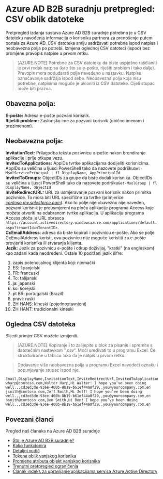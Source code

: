 <properties
   pageTitle="CSV oblik datoteke za pretpregled suradnju Azure Active Directory B2B | Microsoft Azure"
   description="Azure Active Directory B2B podržava više tvrtke odnosa omogućivanjem poslovni partneri za selektivno pristup tvrtke aplikacija"
   services="active-directory"
   documentationCenter=""
   authors="viv-liu"
   manager="cliffdi"
   editor=""
   tags=""/>

<tags
   ms.service="active-directory"
   ms.devlang="NA"
   ms.topic="article"
   ms.tgt_pltfrm="NA"
   ms.workload="identity"
   ms.date="05/09/2016"
   ms.author="viviali"/>

# <a name="azure-ad-b2b-collaboration-preview-csv-file-format"></a>Azure AD B2B suradnju pretpregled: CSV oblik datoteke

Pretpregled izdanja sustava Azure AD B2B suradnje potrebna je u CSV datoteku navođenja informacija o korisniku partnera za prenošenje putem portala za Azure AD. CSV datoteka smiju sadržavati potrebne ispod natpisa i neobavezna polja po potrebi. Izmjena oglednoj CSV datoteci (ispod) bez promjene pravopis natpise u prvom retku.

>[AZURE.NOTE] Potrebne za CSV datoteku da biste uspješno raščlaniti je prvi redak natpisa (kao što su e-pošte, riješiti problem i tako dalje). Pravopis mora podudarati polja navedeno u nastavku. Natpise označavanje sadržaja ispod sebe. Neobavezna polja koja nisu potrebne, natpisima moguće je ukloniti iz CSV datoteke. Cijeli stupac može biti prazna.

## <a name="required-fields-br"></a>Obavezna polja: <br/>
**E-pošte:** Adresa e-pošte pozvani korisnik. <br/>
**Riješiti problem:** Zaslonsko ime za pozvani korisnik (obično imenom i prezimenom).<br/>


## <a name="optional-fields-br"></a>Neobavezna polja: <br/>

**InvitationText:** Prilagodba teksta pozivnicu e-pošte nakon brendiranje aplikacije i prije otkupa vezu.<br/>
**InvitedToApplications:** AppIDs tvrtke aplikacijama dodijeliti korisnicima. AppIDs su veličina u ljusci PowerShell tako da nazovete podršku`Get-MsolServicePrincipal | fl DisplayName, AppPrincipalId`<br/>
**InvitedToGroups:** ObjectIDs za grupe da biste dodali korisnika. ObjectIDs su veličina u ljusci PowerShell tako da nazovete podršku`Get-MsolGroup | fl DisplayName, ObjectId`<br/>
**InviteRedirectURL:** URL za usmjeravanje pozvani korisnik nakon primitka pozivnice. To mora biti URL specifične za tvrtke (primjerice [*contoso.my.salesforce.com*](http://contoso.my.salesforce.com/)). Ako to polje nije obavezno nije naveden, pozvani korisnik je preusmjereni na ploču aplikacije programa Access koje možete otvoriti na odabranom tvrtke aplikacija. U aplikaciju programa Access ploča je URL obrasca `https://account.activedirectory.windowsazure.com/applications/default.aspx?tenantId=<TenantID>`.<br/>
**CcEmailAddress**: adresa da biste kopirali i pozivnicu e-pošte. Ako se polje CcEmailAddress koristi, ovu pozivnicu nije moguće koristiti za e-pošte provjeriti korisnika ili stvaranja klijenta.<br/>
**Jezik:** Jezik za pozivnicu e-pošte i otkup doživljaj, "kratki" (na engleskom) kao zadani kada neodređeni. Ostale 10 podržani jezik šifre:<br/>
1. zapis potencijalnog klijenta koji: njemački<br/>
2. ES: španjolski<br/>
3. FR: francuski<br/>
4. To: talijanski<br/>
5. ja: japanski<br/>
6. ko: korejski<br/>
7. pt BR: portugalski (Brazil)<br/>
8. pravi: ruski<br/>
9. ZH HANS: kineski (pojednostavnjeni)<br/>
10. ZH HANT: tradicionalni kineski<br/>

## <a name="sample-csv-file"></a>Ogledna CSV datoteka
Slijedi primjer CSV možete izmijeniti.

>[AZURE.NOTE] Kopiranje i to zalijepite u blok za pisanje i spremite s datotečnim nastavkom ".csv". Moći uređivati to u programu Excel. Će strukturirane u tablicu tako da je natpis u prvom retku.

> Dodavanje više neobavezna polja u programu Excel navodeći oznaku i popunjavanje stupac ispod nje.

```
Email,DisplayName,InvitationText,InviteRedirectUrl,InvitedToApplications,InvitedToGroups,CcEmailAddress,Language
wharp@contoso.com,Walter Harp,Hi Walter! I hope you’ve been doing well.,,cd3ed3de-93ee-400b-8b19-b61ef44a0f29,,you@yourcompany.com,en
jsmith@contoso.com,Jeff Smith,Hi Jeff! I hope you’ve been doing well.,,cd3ed3de-93ee-400b-8b19-b61ef44a0f29,,you@yourcompany.com,en
bsmith@contoso.com,Ben Smith,Hi Ben! I hope you’ve been doing well.,,cd3ed3de-93ee-400b-8b19-b61ef44a0f29,,you@yourcompany.com,en

```

## <a name="related-articles"></a>Povezani članci
Pregled naš članaka na Azure AD B2B suradnje

- [Što je Azure AD B2B suradnje?](active-directory-b2b-what-is-azure-ad-b2b.md)
- [Kako funkcionira](active-directory-b2b-how-it-works.md)
- [Detaljni vodič](active-directory-b2b-detailed-walkthrough.md)
- [Tokena oblik vanjskog korisnika](active-directory-b2b-references-external-user-token-format.md)
- [Promjene atributa objekt vanjskog korisnika](active-directory-b2b-references-external-user-object-attribute-changes.md)
- [Trenutni pretpregled ograničenja](active-directory-b2b-current-preview-limitations.md)
- [Članak indeks za upravljanje aplikacijama servisa Azure Active Directory](active-directory-apps-index.md)
